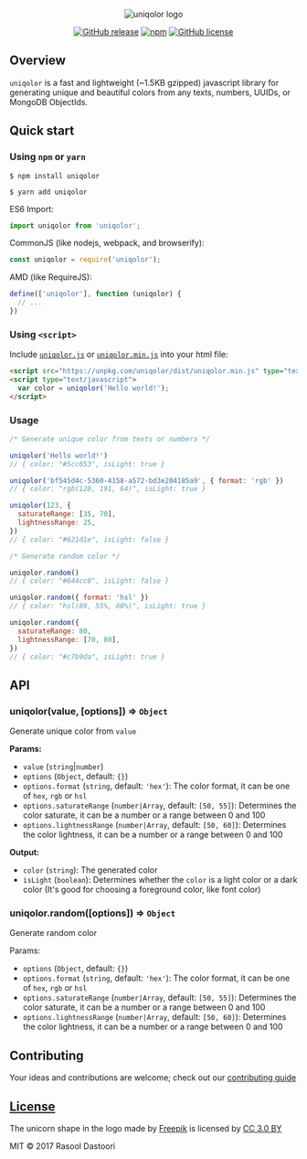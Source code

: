 <p align="center">
  <img src="https://user-images.githubusercontent.com/2003143/29374843-1fa78a3e-82c8-11e7-80a3-0786f899749d.png" alt="uniqolor logo" />
</p>
<p align="center">
  <a href="https://github.com/dastoori/uniqolor/releases"><img src="https://img.shields.io/github/release/dastoori/uniqolor.svg" alt="GitHub release" /></a>
  <a href="https://www.npmjs.com/package/uniqolor"><img src="https://img.shields.io/npm/dm/uniqolor.svg" alt="npm" /></a>
  <a href="https://raw.githubusercontent.com/dastoori/uniqolor/master/LICENSE.md"><img src="https://img.shields.io/badge/license-MIT-blue.svg" alt="GitHub license" /></a></p>
</p>

## Overview

`uniqolor` is a fast and lightweight (~1.5KB gzipped) javascript library for generating unique and beautiful colors from any texts, numbers, UUIDs, or MongoDB ObjectIds.

## Quick start

### Using `npm` or `yarn`

```shell
$ npm install uniqolor

$ yarn add uniqolor
```

ES6 Import:

```javascript
import uniqolor from 'uniqolor';
```

CommonJS (like nodejs, webpack, and browserify):

```javascript
const uniqolor = require('uniqolor');
```

AMD (like RequireJS):

```javascript
define(['uniqolor'], function (uniqolor) {
  // ...
})
```

### Using `<script>`

Include [`uniqolor.js`](https://unpkg.com/uniqolor/dist/uniqolor.js) or [`uniqolor.min.js`](https://unpkg.com/uniqolor/dist/uniqolor.min.js) into your html file:

```html
<script src="https://unpkg.com/uniqolor/dist/uniqolor.min.js" type="text/javascript"></script>
<script type="text/javascript">
  var color = uniqolor('Hello world!');
</script>
```

### Usage

```javascript
/* Generate unique color from texts or numbers */

uniqolor('Hello world!')
// { color: "#5cc653", isLight: true }

uniqolor('bf545d4c-5360-4158-a572-bd3e204185a9', { format: 'rgb' })
// { color: "rgb(128, 191, 64)", isLight: true }

uniqolor(123, {
  saturateRange: [35, 70],
  lightnessRange: 25,
})
// { color: "#621d1e", isLight: false }

/* Generate random color */

uniqolor.random()
// { color: "#644cc8", isLight: false }

uniqolor.random({ format: 'hsl' })
// { color: "hsl(89, 55%, 60%)", isLight: true }

uniqolor.random({
  saturateRange: 80,
  lightnessRange: [70, 80],
})
// { color: "#c7b9da", isLight: true }
```

## API

### uniqolor(value, [options]) ⇒ `Object`

Generate unique color from `value`

**Params:**

- `value` (`string`|`number`)
- `options` (`Object`, default: `{}`)
- `options.format` (`string`, default: `'hex'`): The color format, it can be one of `hex`, `rgb` or `hsl`
- `options.saturateRange` (`number|Array`, default: `[50, 55]`): Determines the color saturate, it can be a number or a range between 0 and 100
- `options.lightnessRange` (`number|Array`, default: `[50, 60]`): Determines the color lightness, it can be a number or a range between 0 and 100

**Output:**

- `color` (`string`): The generated color
- `isLight` (`boolean`): Determines whether the `color` is a light color or a dark color (It's good for choosing a foreground color, like font color)

### uniqolor.random([options]) ⇒ `Object`

Generate random color

Params:

- `options` (`Object`, default: `{}`)
- `options.format` (`string`, default: `'hex'`): The color format, it can be one of `hex`, `rgb` or `hsl`
- `options.saturateRange` (`number|Array`, default: `[50, 55]`): Determines the color saturate, it can be a number or a range between 0 and 100
- `options.lightnessRange` (`number|Array`, default: `[50, 60]`): Determines the color lightness, it can be a number or a range between 0 and 100

## Contributing

Your ideas and contributions are welcome; check out our [contributing guide](https://github.com/dastoori/uniqolor/blob/master/CONTRIBUTING.md)

## [License](https://github.com/dastoori/uniqolor/blob/master/LICENSE.md)

The unicorn shape in the logo made by [Freepik](https://www.freepik.com) is licensed by [CC 3.0 BY](http://creativecommons.org/licenses/by/3.0/)

MIT © 2017 Rasool Dastoori
